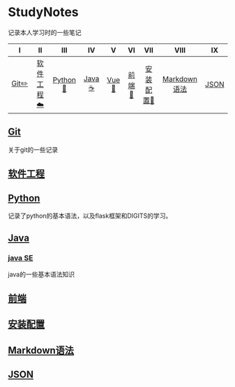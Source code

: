 # StudyNotes

记录本人学习时的一些笔记

|          Ⅰ           |              Ⅱ               |             Ⅲ             |           Ⅳ            |  Ⅴ   |               Ⅵ               |                         Ⅶ                          |            Ⅷ             |             Ⅸ              |
| :------------------: | :--------------------------: | :-----------------------: | :--------------------: | :--: | :---------------------------: | :------------------------------------------------: | :----------------------: | :------------------------: |
| [Git:pencil2:](#Git) | [软件工程:cloud:](#软件工程) | [Python:couple:](#python) | [Java :coffee:](#java) | [Vue:memo:](#vue) | [前端:floppy_disk:](#前端) | [安装配置:hammer:](#安装配置) | [Markdown语法](markdown语法) | [JSON](#json) |

## [Git](./Git)

关于git的一些记录

## [软件工程](./软件工程)

## [Python](./Python)

记录了python的基本语法，以及flask框架和DIGITS的学习。

## [Java](./Java)

### [java SE](./Java/java-SE)

java的一些基本语法知识

## [前端](./前端)

## [安装配置](./安装配置)

## [Markdown语法](./Markdown语法)

## [JSON](./JSON)

